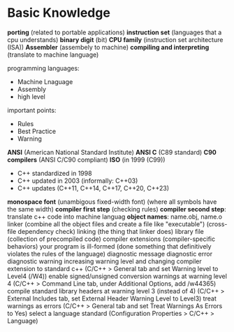 # Basic Knowledge
**porting** (related to portable applications)
**instruction set** (languages that a cpu understands)
**binary digit** (bit)
**CPU family** (instruction set architecture (ISA))
**Assembler** (assembely to machine)
**compiling and interpreting** (translate to machine language)

programming languages:    
- Machine Lnaguage
- Assembly
- high level 

important points:
- Rules
- Best Practice
- Warning

**ANSI** (American National Standard Institute)
**ANSI C** (C89 standard)
**C90**
**compilers** (ANSI C/C90 compliant)
**ISO** (in 1999 (C99))

* C++ standardized in 1998
* C++ updated in 2003 (informally: C++03)
* C++ updates (C++11, C++14, C++17, C++20, C++23)

**monospace font** (unambigous fixed-width font) (where all symbols have the same width)
**compiler first step** (checking rules)
**compiler second step**: translate c++ code into machine languag
**object names**: name.obj, name.o
linker (combine all the object files and create a file like "executable") (cross-file dependency check)
linking (the thing that linker does)
library file (collection of precompiled code)
compiler extensions (compiler-specific behaviors)
your program is ill-formed (done something that definitively violates the rules of the language)
diagnostic message
diagnostic error
diagnostic warning
increasing warning level and changing compiler extension to standard c++ (C/C++ > General tab and set Warning level to Level4 (/W4))
enable signed/unsigned conversion warnings at warning level 4 (C/C++ > Command Line tab, under Additional Options, add /w44365)
compile standard library headers at warning level 3 (instead of 4) (C/C++ > External Includes tab, set External Header Warning Level to Level3)
treat warnings as errors (C/C++ > General tab and set Treat Warnings As Errors to Yes)
select a language standard (Configuration Properties > C/C++ > Language)
